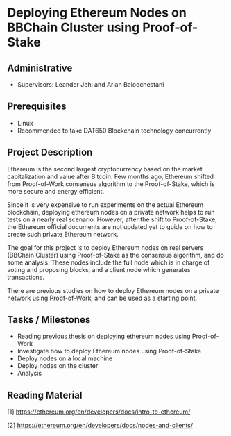 # Deploying Ethereum Nodes on BBChain Cluster using Proof-of-Stake

## Administrative

- Supervisors: Leander Jehl and Arian Baloochestani

## Prerequisites

- Linux
- Recommended to take DAT650 Blockchain technology concurrently

## Project Description

Ethereum is the second largest cryptocurrency based on the market capitalization and value after Bitcoin.
Few months ago, Ethereum shifted from Proof-of-Work consensus algorithm to the Proof-of-Stake, which is more secure and energy efficient.

Since it is very expensive to run experiments on the actual Ethereum blockchain, deploying ethereum nodes on a private network helps to run tests on a nearly real scenario.
However, after the shift to Proof-of-Stake, the Ethereum official documents are not updated yet to guide on how to create such private Ethereum network.

The goal for this project is to deploy Ethereum nodes on real servers (BBChain Cluster) using Proof-of-Stake as the consensus algorithm, and do some analysis.
These nodes include the full node which is in charge of voting and proposing blocks, and a client node which generates transactions.

There are previous studies on how to deploy Ethereum nodes on a private network using Proof-of-Work, and can be used as a starting point.

## Tasks / Milestones

- Reading previous thesis on deploying ethereum nodes using Proof-of-Work
- Investigate how to deploy Ethereum nodes using Proof-of-Stake
- Deploy nodes on a local machine
- Deploy nodes on the cluster
- Analysis

## Reading Material

[1] <https://ethereum.org/en/developers/docs/intro-to-ethereum/>

[2] <https://ethereum.org/en/developers/docs/nodes-and-clients/>
